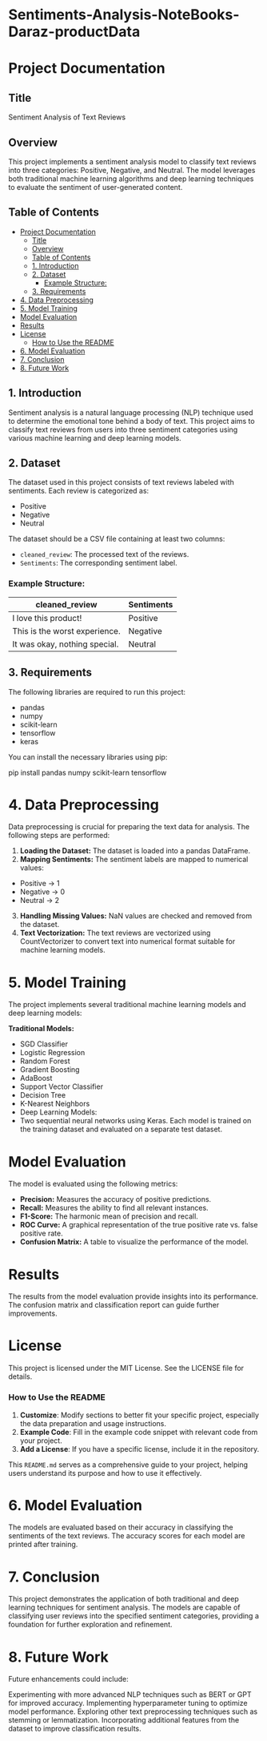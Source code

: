# Sentiments-Analysis-NoteBooks-Daraz-productData
# Project Documentation

## Title
Sentiment Analysis of Text Reviews

## Overview
This project implements a sentiment analysis model to classify text reviews into three categories: Positive, Negative, and Neutral. The model leverages both traditional machine learning algorithms and deep learning techniques to evaluate the sentiment of user-generated content.

## Table of Contents
- [Project Documentation](#project-documentation)
  - [Title](#title)
  - [Overview](#overview)
  - [Table of Contents](#table-of-contents)
  - [1. Introduction](#1-introduction)
  - [2. Dataset](#2-dataset)
    - [Example Structure:](#example-structure)
  - [3. Requirements](#3-requirements)
- [4. Data Preprocessing](#4-data-preprocessing)
- [5. Model Training](#5-model-training)
- [Model Evaluation](#model-evaluation)
- [Results](#results)
- [License](#license)
    - [How to Use the README](#how-to-use-the-readme)
- [6. Model Evaluation](#6-model-evaluation)
- [7. Conclusion](#7-conclusion)
- [8. Future Work](#8-future-work)

## 1. Introduction
Sentiment analysis is a natural language processing (NLP) technique used to determine the emotional tone behind a body of text. This project aims to classify text reviews from users into three sentiment categories using various machine learning and deep learning models.

## 2. Dataset
The dataset used in this project consists of text reviews labeled with sentiments. Each review is categorized as:
- Positive
- Negative
- Neutral

The dataset should be a CSV file containing at least two columns:
- `cleaned_review`: The processed text of the reviews.
- `Sentiments`: The corresponding sentiment label.

### Example Structure:
| cleaned_review               | Sentiments |
|------------------------------|------------|
| I love this product!         | Positive   |
| This is the worst experience. | Negative   |
| It was okay, nothing special.| Neutral    |

## 3. Requirements
The following libraries are required to run this project:
- pandas
- numpy
- scikit-learn
- tensorflow
- keras

You can install the necessary libraries using pip:

pip install pandas numpy scikit-learn tensorflow

# 4. Data Preprocessing
Data preprocessing is crucial for preparing the text data for analysis. The following steps are performed:

1. **Loading the Dataset:** The dataset is loaded into a pandas DataFrame.
2. **Mapping Sentiments:** The sentiment labels are mapped to numerical values:
- Positive -> 1
- Negative -> 0
- Neutral -> 2
3. **Handling Missing Values:** NaN values are checked and removed from the dataset.
4. **Text Vectorization:** The text reviews are vectorized using CountVectorizer to convert text into numerical format suitable for machine learning models.

# 5. Model Training
The project implements several traditional machine learning models and deep learning models:

**Traditional Models:**
- SGD Classifier
- Logistic Regression
- Random Forest
- Gradient Boosting
- AdaBoost
- Support Vector Classifier
- Decision Tree
- K-Nearest Neighbors
- Deep Learning Models:
- Two sequential neural networks using Keras.
Each model is trained on the training dataset and evaluated on a separate test dataset.

# Model Evaluation
The model is evaluated using the following metrics:

- **Precision:** Measures the accuracy of positive predictions.
- **Recall:** Measures the ability to find all relevant instances.
- **F1-Score:** The harmonic mean of precision and recall.
- **ROC Curve:** A graphical representation of the true positive rate vs. false positive rate.
- **Confusion Matrix:** A table to visualize the performance of the model.
# Results
The results from the model evaluation provide insights into its performance. The confusion matrix and classification report can guide further improvements.
# License
This project is licensed under the MIT License. See the LICENSE file for details.

### How to Use the README
1. **Customize**: Modify sections to better fit your specific project, especially the data preparation and usage instructions.
2. **Example Code**: Fill in the example code snippet with relevant code from your project.
3. **Add a License**: If you have a specific license, include it in the repository.

This `README.md` serves as a comprehensive guide to your project, helping users understand its purpose and how to use it effectively.

# 6. Model Evaluation
The models are evaluated based on their accuracy in classifying the sentiments of the text reviews. The accuracy scores for each model are printed after training.

# 7. Conclusion
This project demonstrates the application of both traditional and deep learning techniques for sentiment analysis. The models are capable of classifying user reviews into the specified sentiment categories, providing a foundation for further exploration and refinement.

# 8. Future Work
Future enhancements could include:

Experimenting with more advanced NLP techniques such as BERT or GPT for improved accuracy.
Implementing hyperparameter tuning to optimize model performance.
Exploring other text preprocessing techniques such as stemming or lemmatization.
Incorporating additional features from the dataset to improve classification results.
